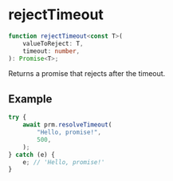 # rejectTimeout

```ts
function rejectTimeout<const T>(
    valueToReject: T,
    timeout: number,
): Promise<T>;
```

Returns a promise that rejects after the timeout.

## Example

```ts
try {
    await prm.resolveTimeout(
        "Hello, promise!",
        500,
    );
} catch (e) {
    e; // 'Hello, promise!'
}
```
